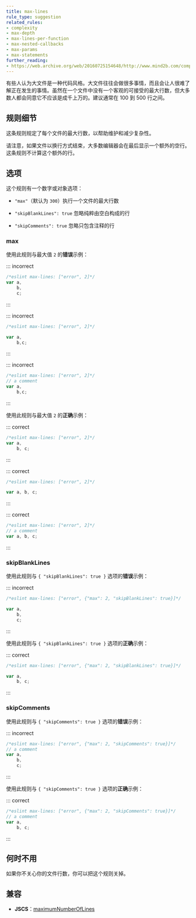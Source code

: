 ```yaml
---
title: max-lines
rule_type: suggestion
related_rules:
- complexity
- max-depth
- max-lines-per-function
- max-nested-callbacks
- max-params
- max-statements
further_reading:
- https://web.archive.org/web/20160725154648/http://www.mind2b.com/component/content/article/24-software-module-size-and-file-size
---
```


有些人认为大文件是一种代码风格。大文件往往会做很多事情，而且会让人很难了解正在发生的事情。虽然在一个文件中没有一个客观的可接受的最大行数，但大多数人都会同意它不应该是成千上万的。建议通常在 100 到 500 行之间。

## 规则细节

这条规则规定了每个文件的最大行数，以帮助维护和减少复杂性。

请注意，如果文件以换行方式结束，大多数编辑器会在最后显示一个额外的空行。这条规则不计算这个额外的行。

## 选项

这个规则有一个数字或对象选项：

* `"max"`（默认为 `300`）执行一个文件的最大行数

* `"skipBlankLines": true` 忽略纯粹由空白构成的行

* `"skipComments": true` 忽略只包含注释的行

### max

使用此规则与最大值 `2` 的**错误**示例：

::: incorrect

```js
/*eslint max-lines: ["error", 2]*/
var a,
    b,
    c;
```

:::

::: incorrect

```js
/*eslint max-lines: ["error", 2]*/

var a,
    b,c;
```

:::

::: incorrect

```js
/*eslint max-lines: ["error", 2]*/
// a comment
var a,
    b,c;
```

:::

使用此规则与最大值 `2` 的**正确**示例：

::: correct

```js
/*eslint max-lines: ["error", 2]*/
var a,
    b, c;
```

:::

::: correct

```js
/*eslint max-lines: ["error", 2]*/

var a, b, c;
```

:::

::: correct

```js
/*eslint max-lines: ["error", 2]*/
// a comment
var a, b, c;
```

:::

### skipBlankLines

使用此规则与 `{ "skipBlankLines": true }` 选项的**错误**示例：

::: incorrect

```js
/*eslint max-lines: ["error", {"max": 2, "skipBlankLines": true}]*/

var a,
    b,
    c;
```

:::

使用此规则与 `{ "skipBlankLines": true }` 选项的**正确**示例：

::: correct

```js
/*eslint max-lines: ["error", {"max": 2, "skipBlankLines": true}]*/

var a,
    b, c;
```

:::

### skipComments

使用此规则与 `{ "skipComments": true }` 选项的**错误**示例：

::: incorrect

```js
/*eslint max-lines: ["error", {"max": 2, "skipComments": true}]*/
// a comment
var a,
    b,
    c;
```

:::

使用此规则与 `{ "skipComments": true }` 选项的**正确**示例：

::: correct

```js
/*eslint max-lines: ["error", {"max": 2, "skipComments": true}]*/
// a comment
var a,
    b, c;
```

:::

## 何时不用

如果你不关心你的文件行数，你可以把这个规则关掉。

## 兼容

* **JSCS**：[maximumNumberOfLines](https://jscs-dev.github.io/rule/maximumNumberOfLines)
